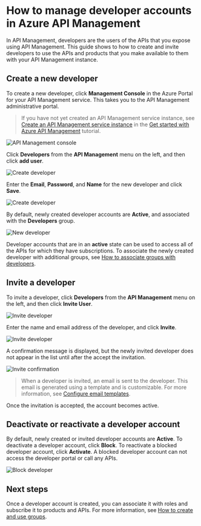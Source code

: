 <properties 
	pageTitle="How manage developer accounts in Azure API Management" 
	description="Learn how to create or invite developers in Azure API Management" 
	services="api-management" 
	documentationCenter="" 
	authors="steved0x" 
	manager="dwrede" 
	editor=""/>

<tags 
	ms.service="api-management" 
	ms.workload="mobile" 
	ms.tgt_pltfrm="na" 
	ms.devlang="na" 
	ms.topic="article" 
	ms.date="2/24/2015" 
	ms.author="sdanie"/>

# How to manage developer accounts in Azure API Management

In API Management, developers are the users of the APIs that you expose using API Management. This guide shows to how to create and invite developers to use the APIs and products that you make available to them with your API Management instance.

## <a name="create-developer"> </a>Create a new developer

To create a new developer, click **Management Console** in the Azure Portal for your API Management service. This takes you to the API Management administrative portal.

>If you have not yet created an API Management service instance, see [Create an API Management service instance][] in the [Get started with Azure API Management][] tutorial.

![API Management console][api-management-management-console]

Click **Developers** from the **API Management** menu on the left, and then click **add user**.

![Create developer][api-management-create-developer]

Enter the **Email**, **Password**, and **Name** for the new developer and click **Save**.

![Create developer][api-management-add-new-user]

By default, newly created developer accounts are **Active**, and associated with the **Developers** group.

![New developer][api-management-new-developer]

Developer accounts that are in an **active** state can be used to access all of the APIs for which they have subscriptions. To associate the newly created developer with additional groups, see [How to associate groups with developers][].

## <a name="invite-developer"> </a>Invite a developer

To invite a developer, click **Developers** from the **API Management** menu on the left, and then click **Invite User**.

![Invite developer][api-management-invite-developer]

Enter the name and email address of the developer, and click **Invite**.

![Invite developer][api-management-invite-developer-window]

A confirmation message is displayed, but the newly invited developer does not appear in the list until after the accept the invitation. 

![Invite confirmation][api-management-invite-developer-confirmation]

>When a developer is invited, an email is sent to the developer. This email is generated using a template and is customizable. For more information, see [Configure email templates][].

Once the invitation is accepted, the account becomes active.

## <a name="block-developer"> </a> Deactivate or reactivate a developer account

By default, newly created or invited developer accounts are **Active**. To deactivate a developer account, click **Block**. To reactivate a blocked developer account, click **Activate**. A blocked developer account can not access the developer portal or call any APIs.

![Block developer][api-management-new-developer]

## <a name="next-steps"> </a>Next steps

Once a developer account is created, you can associate it with roles and subscribe it to products and APIs. For more information, see [How to create and use groups][].


[api-management-management-console]: ./media/api-management-howto-create-or-invite-developers/api-management-management-console.png
[api-management-add-new-user]: ./media/api-management-howto-create-or-invite-developers/api-management-add-new-user.png
[api-management-create-developer]: ./media/api-management-howto-create-or-invite-developers/api-management-create-developer.png
[api-management-invite-developer]: ./media/api-management-howto-create-or-invite-developers/api-management-invite-developer.png
[api-management-new-developer]: ./media/api-management-howto-create-or-invite-developers/api-management-new-developer.png
[api-management-invite-developer-window]: ./media/api-management-howto-create-or-invite-developers/api-management-invite-developer-window.png
[api-management-invite-developer-confirmation]: ./media/api-management-howto-create-or-invite-developers/api-management-invite-developer-confirmation.png
[api-management-]: ./media/api-management-howto-create-or-invite-developers/api-management-.png



[Create a new developer]: #create-developer
[Invite a developer]: #invite-developer
[Deactivate or reactivate a developer account]: #block-developer
[Next steps]: #next-steps
[How to create and use groups]: ../api-management-howto-create-groups
[How to associate groups with developers]: ../api-management-howto-create-groups/#associate-group-developer

[Get started with Azure API Management]: ../api-management-get-started
[Create an API Management service instance]: ../api-management-get-started/#create-service-instance
[Configure email templates]: ../api-management-howto-configure-notifications/#email-templates